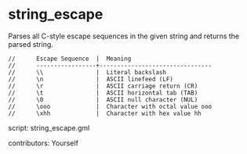 string_escape
=============

Parses all C-style escape sequences in the given string and returns 
the parsed string.

    //      Escape Sequence  |  Meaning
    //      -----------------+--------------------------------
    //      \\               |  Literal backslash
    //      \n               |  ASCII linefeed (LF)
    //      \r               |  ASCII carriage return (CR)
    //      \t               |  ASCII horizontal tab (TAB)
    //      \0               |  ASCII null character (NUL)
    //      \ooo             |  Character with octal value ooo
    //      \xhh             |  Character with hex value hh

script: string_escape.gml

contributors: Yourself
